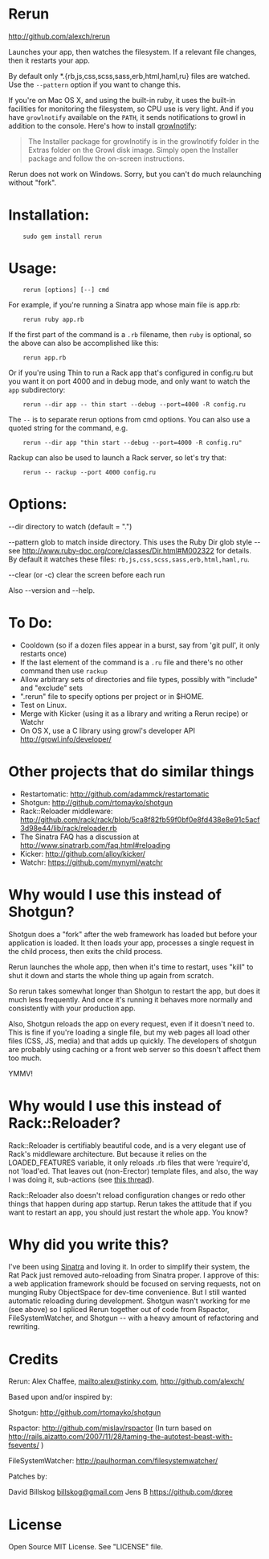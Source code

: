 # Rerun

<http://github.com/alexch/rerun>

Launches your app, then watches the filesystem. If a relevant file
changes, then it restarts your app.

By default only *.{rb,js,css,scss,sass,erb,html,haml,ru} files are watched. Use the
`--pattern` option if you want to change this.

If you're on Mac OS X, and using the built-in ruby,
it uses the built-in facilities for monitoring
the filesystem, so CPU use is very light. And if you have `growlnotify`
available on the `PATH`, it sends notifications to growl in addition to
the console. Here's how to install
[growlnotify](http://growl.info/extras.php#growlnotify):

> The Installer package for growlnotify is in the growlnotify folder in the Extras folder on the Growl disk image. Simply open the Installer package and follow the on-screen instructions.

Rerun does not work on Windows. Sorry, but you can't do much relaunching
without "fork".

# Installation:

        sudo gem install rerun

# Usage: 

        rerun [options] [--] cmd

For example, if you're running a Sinatra app whose main file is
app.rb:

        rerun ruby app.rb
        
If the first part of the command is a `.rb` filename, then `ruby` is
optional, so the above can also be accomplished like this:

        rerun app.rb
        
Or if you're using Thin to run a Rack app that's configured in config.ru
but you want it on port 4000 and in debug mode, and only want to watch
the `app` subdirectory:

        rerun --dir app -- thin start --debug --port=4000 -R config.ru
        
The `--` is to separate rerun options from cmd options. You can also 
use a quoted string for the command, e.g.

        rerun --dir app "thin start --debug --port=4000 -R config.ru"
        
Rackup can also be used to launch a Rack server, so let's try that:

        rerun -- rackup --port 4000 config.ru


# Options:

--dir directory to watch (default = ".")

--pattern glob to match inside directory. This uses the Ruby Dir glob style -- see <http://www.ruby-doc.org/core/classes/Dir.html#M002322> for details. 
By default it watches these files: `rb,js,css,scss,sass,erb,html,haml,ru`.

--clear (or -c) clear the screen before each run

Also --version and --help.

# To Do:

* Cooldown (so if a dozen files appear in a burst, say from 'git pull', it only restarts once)
* If the last element of the command is a `.ru` file and there's no other command then use `rackup`
* Allow arbitrary sets of directories and file types, possibly with "include" and "exclude" sets
* ".rerun" file to specify options per project or in $HOME.
* Test on Linux.
* Merge with Kicker (using it as a library and writing a Rerun recipe) or Watchr
* On OS X, use a C library using growl's developer API <http://growl.info/developer/>

# Other projects that do similar things

* Restartomatic: <http://github.com/adammck/restartomatic>
* Shotgun: <http://github.com/rtomayko/shotgun>
* Rack::Reloader middleware: <http://github.com/rack/rack/blob/5ca8f82fb59f0bf0e8fd438e8e91c5acf3d98e44/lib/rack/reloader.rb>
* The Sinatra FAQ has a discussion at <http://www.sinatrarb.com/faq.html#reloading>
* Kicker: <http://github.com/alloy/kicker/>
* Watchr: <https://github.com/mynyml/watchr>

# Why would I use this instead of Shotgun?

Shotgun does a "fork" after the web framework has loaded but before
your application is loaded. It then loads your app, processes a
single request in the child process, then exits the child process.

Rerun launches the whole app, then when it's time to restart, uses
"kill" to shut it down and starts the whole thing up again from
scratch.

So rerun takes somewhat longer than Shotgun to restart the app, but
does it much less frequently. And once it's running it behaves more
normally and consistently with your production app.

Also, Shotgun reloads the app on every request, even if it doesn't
need to. This is fine if you're loading a single file, but my web
pages all load other files (CSS, JS, media) and that adds up quickly.
The developers of shotgun are probably using caching or a front web
server so this doesn't affect them too much.

YMMV!

# Why would I use this instead of Rack::Reloader?

Rack::Reloader is certifiably beautiful code, and is a very elegant use
of Rack's middleware architecture. But because it relies on the
LOADED_FEATURES variable, it only reloads .rb files that were 'require'd,
not 'load'ed. That leaves out (non-Erector) template files, and also,
the way I was doing it, sub-actions (see
[this thread](http://groups.google.com/group/sinatrarb/browse_thread/thread/7329727a9296e96a#
)).

Rack::Reloader also doesn't reload configuration changes or redo other
things that happen during app startup. Rerun takes the attitude that if
you want to restart an app, you should just restart the whole app. You know?

# Why did you write this?

I've been using [Sinatra](http://sinatrarb.com) and loving it. In order
to simplify their system, the Rat Pack just removed auto-reloading from
Sinatra proper. I approve of this: a web application framework should be
focused on serving requests, not on munging Ruby ObjectSpace for
dev-time convenience. But I still wanted automatic reloading during
development. Shotgun wasn't working for me (see above) so I spliced
Rerun together out of code from Rspactor, FileSystemWatcher, and Shotgun
-- with a heavy amount of refactoring and rewriting.

# Credits

Rerun: Alex Chaffee, <mailto:alex@stinky.com>, <http://github.com/alexch/>

Based upon and/or inspired by:

Shotgun: <http://github.com/rtomayko/shotgun>

Rspactor: <http://github.com/mislav/rspactor>
(In turn based on http://rails.aizatto.com/2007/11/28/taming-the-autotest-beast-with-fsevents/ )

FileSystemWatcher: <http://paulhorman.com/filesystemwatcher/>

Patches by:

David Billskog <billskog@gmail.com>
Jens B <https://github.com/dpree>

# License

Open Source MIT License. See "LICENSE" file.
